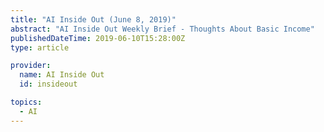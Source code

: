 ```yaml
---
title: "AI Inside Out (June 8, 2019)"
abstract: "AI Inside Out Weekly Brief - Thoughts About Basic Income"
publishedDateTime: 2019-06-10T15:28:00Z
type: article

provider:
  name: AI Inside Out
  id: insideout

topics:
  - AI
---
```

